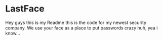 # LastFace
Hey guys this is my Readme this is the code for my newest security company.
We use your face as a place to put passwords crazy huh, yea i know...